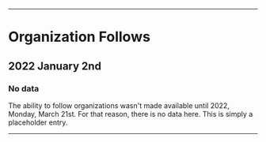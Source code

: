 
***

# Organization Follows

## 2022 January 2nd

### No data

The ability to follow organizations wasn't made available until 2022, Monday, March 21st. For that reason, there is no data here. This is simply a placeholder entry.

***
